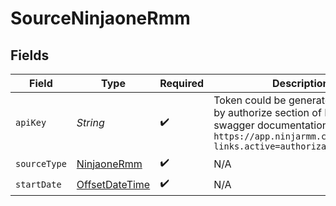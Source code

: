 # SourceNinjaoneRmm


## Fields

| Field                                                                                                                                                   | Type                                                                                                                                                    | Required                                                                                                                                                | Description                                                                                                                                             |
| ------------------------------------------------------------------------------------------------------------------------------------------------------- | ------------------------------------------------------------------------------------------------------------------------------------------------------- | ------------------------------------------------------------------------------------------------------------------------------------------------------- | ------------------------------------------------------------------------------------------------------------------------------------------------------- |
| `apiKey`                                                                                                                                                | *String*                                                                                                                                                | :heavy_check_mark:                                                                                                                                      | Token could be generated natively by authorize section of NinjaOne swagger documentation `https://app.ninjarmm.com/apidocs/?links.active=authorization` |
| `sourceType`                                                                                                                                            | [NinjaoneRmm](../../models/shared/NinjaoneRmm.md)                                                                                                       | :heavy_check_mark:                                                                                                                                      | N/A                                                                                                                                                     |
| `startDate`                                                                                                                                             | [OffsetDateTime](https://docs.oracle.com/javase/8/docs/api/java/time/OffsetDateTime.html)                                                               | :heavy_check_mark:                                                                                                                                      | N/A                                                                                                                                                     |